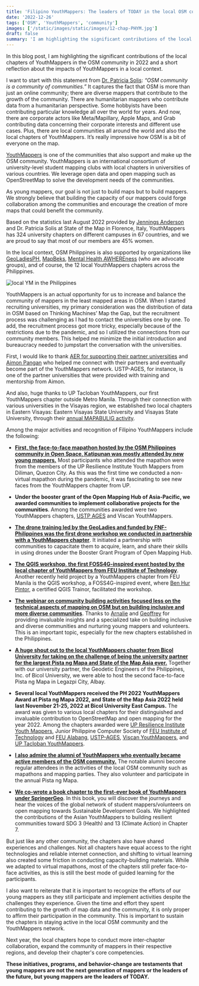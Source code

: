 ```yaml
---
title: 'Filipino YouthMappers: The leaders of TODAY in the local OSM community'
date: '2022-12-26'
tags: ['OSM', 'YouthMappers', 'community']
images: ['/static/images/static/images/12-chap-PHYM.jpg']
draft: false
summary: 'I am highlighting the significant contributions of the local chapters of YouthMappers in the OSM community in 2022 and a short reflection about the impacts of YouthMappers in a local context.'
---
```


In this blog post, I am highlighting the significant contributions of the local chapters of YouthMappers in the OSM community in 2022 and a short reflection about the impacts of YouthMappers in a local context.

I want to start with this statement from [Dr. Patricia Solis](https://twitter.com/Patiflafla): _“OSM community is a community of communities.”_ It captures the fact that OSM is more than just an online community; there are diverse mappers that contribute to the growth of the community. There are humanitarian mappers who contribute data from a humanitarian perspective. Some hobbyists have been contributing particular knowledge all over the world for years. And now, there are corporate actors like Meta/Mapillary, Apple Maps, and Grab contributing data concerning their corporate interests and different use cases. Plus, there are local communities all around the world and also the local chapters of YouthMappers. It’s really impressive how OSM is a bit of everyone on the map.

[YouthMappers](https://www.youthmappers.org/) is one of the communities that also support and make up the OSM community. YouthMappers is an international consortium of university-level student mapping clubs with local chapters in universities of various countries. We leverage open data and open mapping such as OpenStreetMap to solve the development needs of the communities.

As young mappers, our goal is not just to build maps but to build mappers. We strongly believe that building the capacity of our mappers could forge collaboration among the communities and encourage the creation of more maps that could benefit the community.

Based on the statistics last August 2022 provided by [Jennings Anderson](https://twitter.com/JenningsatCU) and Dr. Patricia Solis at State of the Map in Florence, Italy, YouthMappers has 324 university chapters on different campuses in 67 countries, and we are proud to say that most of our members are 45% women.

In the local context, OSM Philippines is also supported by organizations like [GeoLadiesPH](https://www.facebook.com/geoladiesph), [MapBeks](https://www.facebook.com/mapbeks), [Mental Health AWHEREness](https://www.facebook.com/mentalhealthaWHEREness) (who are advocate groups), and of course, the 12 local YouthMappers chapters across the Philippines.

![local YM in the Philippines](/static/images/12-chap-PHYM.jpg)

YouthMappers is an actual opportunity for us to increase and balance the community of mappers in the least mapped areas in OSM. When I started recruiting universities, my primary consideration was the distribution of data in OSM based on Thinking Machines’ Map the Gap, but the recruitment process was challenging as I had to contact the universities one by one. To add, the recruitment process got more tricky, especially because of the restrictions due to the pandemic, and so I utilized the connections from our community members. This helped me minimize the initial introduction and bureaucracy needed to jumpstart the conversation with the universities.

First, I would like to thank [AER for supporting their partner universities](https://www.youthmappers.org/post/aer-collabdev-conducts-field-mapping-workshop-to-ustp-ages-youthmappers) and [Aimon Pangan](https://twitter.com/aimonomnom) who helped me connect with their partners and eventually become part of the YouthMappers network. USTP-AGES, for instance, is one of the partner universities that were provided with training and mentorship from Aimon.

And also, huge thanks to UP Tacloban YouthMappers, our first YouthMappers chapter outside Metro Manila. Through their connection with various universities in the Visayas region, we established two local chapters in Eastern Visayas: Eastern Visayas State University and Visayas State University, through their [annual MAPABULIG activity](https://www.facebook.com/photo?fbid=174335928598528&set=a.163378409694280).

Among the major activities and recognition of Filipino YouthMappers include the following:

- [**First, the face-to-face mapathon hosted by the OSM Philippines community in Open Space, Katipunan was mostly attended by new young mappers.**](https://feyeandal.me/blog/OSMPH-holds-face-to-face-mapathon) Most participants who attended the mapathon were from the members of the UP Resilience Institute Youth Mappers from Diliman, Quezon City. As this was the first time we conducted a non-virtual mapathon during the pandemic, it was fascinating to see new faces from the YouthMappers chapter from UP.

- **Under the booster grant of the Open Mapping Hub of Asia-Pacific, we awarded communities to implement collaborative projects for the communities**. Among the communities awarded were two YouthMappers chapters, [USTP AGES](https://www.facebook.com/OSMPH/photos/pcb.10159753927332597/10159753909907597/) and Viscan YouthMappers.

- [**The drone training led by the GeoLadies and funded by FNF-Philippines was the first drone workshop we conducted in partnership with a YouthMappers chapter**](https://fb.watch/hEKjzpGuaV/). It initiated a partnership with communities to capacitate them to acquire, learn, and share their skills in using drones under the Booster Grant Program of Open Mapping Hub.

- [**The QGIS workshop, the first FOSS4G-inspired event hosted by the local chapter of YouthMappers from FEU Institute of Technology**](https://www.facebook.com/watch/?v=841583777039355&ref=sharing). Another recently held project by a YouthMappers chapter from FEU Manila is the QGIS workshop, a FOSS4G-inspired event, where [Ben Hur Pintor](https://bnhr.xyz/), a certified QGIS Trainor, facilitated the workshop.

- [**The webinar on community building activities focused less on the technical aspects of mapping on OSM but on building inclusive and more diverse communities**](https://www.facebook.com/UPRIYouthMappers/photos/a.160980128116296/1090129621868004/). Thanks to [Arnalie](https://twitter.com/arnalielsewhere) and [Geoffrey](https://twitter.com/kateregga1) for providing invaluable insights and a specialized take on building inclusive and diverse communities and nurturing young mappers and volunteers. This is an important topic, especially for the new chapters established in the Philippines.

- [**A huge shout out to the local YouthMappers chapter from Bicol University for taking on the challenge of being the university partner for the largest Pista ng Mapa and State of the Map Asia ever.**](https://pistangmapa.org/2022/#about) Together with our university partner, the Geodetic Engineers of the Philippines, Inc. of Bicol University, we were able to host the second face-to-face Pista ng Mapa in Legazpi City, Albay.

- **Several local YouthMappers received the PH 2022 YouthMappers Award at Pista ng Mapa 2022, and State of the Map Asia 2022 held last November 21-25, 2022 at Bicol University East Campus.** The award was given to various local chapters for their distinguished and invaluable contribution to OpenStreetMap and open mapping for the year 2022. Among the chapters awarded were [UP Resilience Institute Youth Mappers](https://www.facebook.com/UPRIYouthMappers/), Junior Philippine Computer Society of [FEU Institute of Technology](https://www.facebook.com/feutechJPCS) and [FEU Alabang](https://www.facebook.com/JPCSFEUA), [USTP-AGES](https://www.facebook.com/ustpyouthmappers), [Viscan YouthMappers](https://www.facebook.com/viscanyouthmappers), and [UP Tacloban YouthMappers](https://www.facebook.com/UPTacYM).

- [**I also admire the alumni of YouthMappers who eventually became active members of the OSM community.**](https://wiki.openstreetmap.org/wiki/File:OpenStreetMap@Pilipinas_celebrating_OSM18_in_Intramuros,manila.jpg) The notable alumni become regular attendees in the activities of the local OSM community such as mapathons and mapping parties. They also volunteer and participate in the annual Pista ng Mapa.

- [**We co-wrote a book chapter to the first-ever book of YouthMappers under SpringerGeo**](https://link.springer.com/book/10.1007/978-3-031-05182-1). In this book, you will discover the journeys and hear the voices of the global network of student mappers/volunteers on open mapping towards Sustainable Development Goals. We highlighted the contributions of the Asian YouthMappers to building resilient communities toward SDG 3 (Health) and 13 (Climate Action) in Chapter 7.

But just like any other community, the chapters also have shared experiences and challenges. Not all chapters have equal access to the right technologies and reliable internet connection, and shifting to virtual learning also created some friction in conducting capacity-building materials. While we adapted to virtual mapathons, most of the chapters still prefer face-to-face activities, as this is still the best mode of guided learning for the participants.

I also want to reiterate that it is important to recognize the efforts of our young mappers as they still participate and implement activities despite the challenges they experience. Given the time and effort they spent contributing to the growth of map data and the community, it is only proper to affirm their participation in the community. This is important to sustain the chapters in staying active in the local OSM community and the YouthMappers network.

Next year, the local chapters hope to conduct more inter-chapter collaboration, expand the community of mappers in their respective regions, and develop their chapter's core competencies.

**These initiatives, programs, and behavior-change are testaments that young mappers are not the next generation of mappers or the leaders of the future, but young mappers are the leaders of TODAY.**
